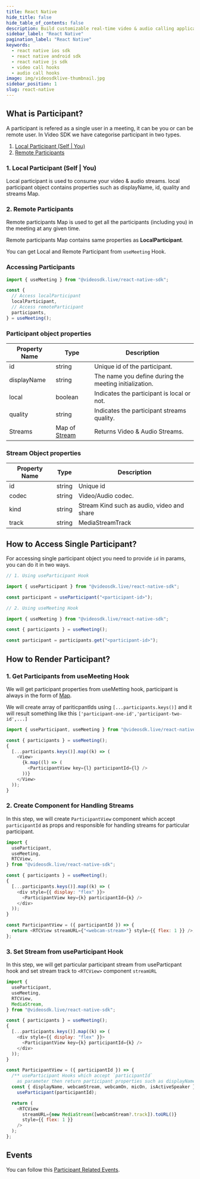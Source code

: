 ```yaml
---
title: React Native
hide_title: false
hide_table_of_contents: false
description: Build customizable real-time video & audio calling applications in React Native SDK using Video SDK add live Video & Audio conferencing to your applications.
sidebar_label: "React Native"
pagination_label: "React Native"
keywords:
  - react native ios sdk
  - react native android sdk
  - react native js sdk
  - video call hooks
  - audio call hooks
image: img/videosdklive-thumbnail.jpg
sidebar_position: 1
slug: react-native
---
```


## What is Participant?

A participant is refered as a single user in a meeting, it can be you or can be remote user.
In Video SDK we have categorise participant in two types.

1. [Local Participant (Self | You)](/docs/guide/video-and-audio-calling-api-sdk/features/manage-participants/react-native#1-local-participant-self--you)
2. [Remote Participants](/docs/guide/video-and-audio-calling-api-sdk/features/manage-participants/react-native#2-remote-participants)

### 1. Local Participant (Self | You)

Local participant is used to consume your video & audio streams.
local participant object contains properties such as displayName, id, quality and streams Map.

### 2. Remote Participants

Remote participants Map is used to get all the participants (including you) in the meeting at any given time.

Remote participants Map contains same properties as **LocalParticipant**.

You can get Local and Remote Participant from `useMeeting` Hook.

### Accessing Participants

```js title="index.js"
import { useMeeting } from "@videosdk.live/react-native-sdk";

const {
  // Access localParticipant
  localParticipant,
  // Access remoteParticipant
  participants,
} = useMeeting();
```

### Participant object properties

| Property Name | Type                                                                                                                            | Description                                            |
| ------------- | ------------------------------------------------------------------------------------------------------------------------------- | ------------------------------------------------------ |
| id            | string                                                                                                                          | Unique id of the participant.                          |
| displayName   | string                                                                                                                          | The name you define during the meeting initialization. |
| local         | boolean                                                                                                                         | Indicates the participant is local or not.             |
| quality       | string                                                                                                                          | Indicates the participant streams quality.             |
| Streams       | Map of [Stream](/docs/guide/video-and-audio-calling-api-sdk/features/manage-participants/react-native#stream-object-properties) | Returns Video & Audio Streams.                         |

### Stream Object properties

| Property Name | Type   | Description                                |
| ------------- | ------ | ------------------------------------------ |
| id            | string | Unique id                                  |
| codec         | string | Video/Audio codec.                         |
| kind          | string | Stream Kind such as audio, video and share |
| track         | string | MediaStreamTrack                           |

## How to Access Single Participant?

For accessing single participant object you need to provide `id` in params, you can do it in two ways.

```js title="participant.js"
// 1. Using useParticipant Hook

import { useParticipant } from "@videosdk.live/react-native-sdk";

const participant = useParticipant("<participant-id>");

// 2. Using useMeeting Hook

import { useMeeting } from "@videosdk.live/react-native-sdk";

const { participants } = useMeeting();

const participant = participants.get("<participant-id>");
```

## How to Render Participant?

### 1. Get Participants from useMeeting Hook

We will get participant properties from useMetting hook, participant is always in the form of [Map](https://developer.mozilla.org/en-US/docs/Web/JavaScript/Reference/Global_Objects/Map).

We will create array of pariticpantIds using `[...participants.keys()]` and it will result something like this `['participant-one-id','participant-two-id',...]`

```js title="index.js"
import { useParticipant, useMeeting } from "@videosdk.live/react-native-sdk";

const { participants } = useMeeting();
{
  [...participants.keys()].map((k) => (
    <View>
      {k.map((l) => (
        <ParticipantView key={l} participantId={l} />
      ))}
    </View>
  ));
}
```

### 2. Create Component for Handling Streams

In this step, we will create `ParticipantView` component which accept `participantId` as props and responsible for handling streams for particular participant.

```js title="index.js"
import {
  useParticipant,
  useMeeting,
  RTCView,
} from "@videosdk.live/react-native-sdk";

const { participants } = useMeeting();
{
  [...participants.keys()].map((k) => (
    <div style={{ display: "flex" }}>
      <ParticipantView key={k} participantId={k} />
    </div>
  ));
}

const ParticipantView = ({ participantId }) => {
  return <RTCView streamURL={"<webcam-stream>"} style={{ flex: 1 }} />;
};
```

### 3. Set Stream from useParticipant Hook

In this step, we will get particular participant stream from useParticpant hook and set stream track to `<RTCView>` component `streamURL`

```js title="index.js"
import {
  useParticipant,
  useMeeting,
  RTCView,
  MediaStream,
} from "@videosdk.live/react-native-sdk";

const { participants } = useMeeting();
{
  [...participants.keys()].map((k) => (
    <div style={{ display: "flex" }}>
      <ParticipantView key={k} participantId={k} />
    </div>
  ));
}

const ParticipantView = ({ participantId }) => {
  /** useParticipant Hooks which accept `participantId`
    as parameter then return participant properties such as displayName, webcamOn, micOn etc.  */
  const { displayName, webcamStream, webcamOn, micOn, isActiveSpeaker } =
    useParticipant(participantId);

  return (
    <RTCView
      streamURL={new MediaStream([webcamStream?.track]).toURL()}
      style={{ flex: 1 }}
    />
  );
};
```

## Events

You can follow this [Participant Related Events](/docs/guide/video-and-audio-calling-api-sdk/features/manage-participants/participant-events).

